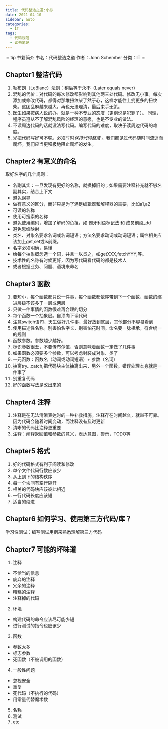 ```yaml
---
title: 代码整洁之道:小抄
date: 2021-04-10
sidebar: auto
categories:
  - IT
tags:
  - 代码规范
  - 读书笔记
---
```

<clock />

::: tip 书籍简介
书名：代码整洁之道 
作者：John Schember 
分类：IT
:::
<!-- more -->

## Chapter1 整洁代码

1. 勒布朗（LeBlanc）法则：稍后等于永不（Later equals never）
2. 混乱的代价：对代码的每次修改都影响到其他两三处代码。修改无小事。每次添加或修改代码，都得对那堆扭纹柴了然于心，这样才能往上扔更多的扭纹柴。这团乱麻越来越大，再也无法理清，最后束手无策。
3. 医生如果按病人说的办，就是一种不专业的态度（更别说是犯罪了）。
同理，程序员遵从不了解混乱风险的经理的意愿，也是不专业的做法。
4. 不读周边代码的话就没法写代码。编写代码的难度，取决于读周边代码的难度。
5. 光把代码写好可不够。必须时时*保持代码整洁* 。我们都见过代码随时间流逝而腐坏。我们应当更积极地阻止腐坏的发生。

## Chapter2 有意义的命名

取好名字的几个规则：
* 名副其实：一旦发现有更好的名称，就换掉旧的；如果需要注释补充就不够名副其实，结合上下文
* 避免误导
* 做有意义的区分，而非只是为了满足编辑器和解释器的需要，比如a1,a2
* 可读的名称
* 使用可搜索的名称
* 避免使用编码，增加了解码的负担，如 匈牙利语标记法 和 成员前缀_dd
* 避免思维映射
* 类名、对象名要求名词或名词短语；方法名要求动词或动词短语；属性相关应该加上get,set或is前缀。
* 名字必须明确，易懂
* 给每个抽象概念选一个词，并且一以贯之，如getXXX,fetchYYY,等。
* 技术性的名称有时候更好，因为写代码看代码的都是技术人
* 或者根据业务、问题、语境来命名

## Chapter3 函数

1. 要短小，每个函数都只说一件事，每个函数都依序带到下一个函数，函数的缩进层级不该多于一层或两层
2. 只做一件事情的函数很难再合理的切分
3. 每个函数一个抽象层。自顶向下读代码
4. 注意switch语句，天生做好几件事，最好放到底层，其他部分不容易看到
5. 使用描述性名称。别害怕名字长，别害怕花时间。命名要一脉相承，符合统一的规则
6. 函数参数。参数越少越好。
7. 标识参数很丑，不要传布尔值，否则意味着函数一定做了几件事
8. 如果函数必须要多个参数，可以考虑封装成对象、类了
9. 一元函数：函数名（动词或动词短语）+ 参数（名词）
10. 抽离try…catch,把代码块主体抽离出来，另外一个函数。错误处理本身就是一件事了
11. 别重复代码
12. 好的函数写法是改出来的

## Chapter4 注释

1. 注释是在无法清晰表达时的一种补救措施。注释存在时间越久，就越不可靠。因为代码会随着时间变动，而注释没有及时更新
2. 清晰的代码比注释更重要
3. 注释：阐释返回值和参数的意义，表达意图，警示，TODO等

## Chapter5 格式

1. 好的代码格式有利于阅读和修改
2. 单个文件代码行数应该少
3. 从上到下的结构秩序
4. 每一个块间有空行隔开
5. 相关的代码块应该彼此相近
6. 一行代码长度应该短
7. 适当的缩进

## Chapter6 如何学习、使用第三方代码/库？

学习性测试：编写测试用例来熟悉理解第三方代码

## Chapter7 可能的坏味道

1. 注释
* 不恰当的信息
* 废弃的注释
* 冗余的注释
* 糟糕的注释
* 注释掉的代码
2. 环境
* 构建代码的命令应该尽可能少短
* 进行测试的指令也应该少
3. 函数
* 参数太多
* 标志参数
* 死函数（不被调用的函数）
4. 一般性问题
* 忽视安全
* 重复
* 死代码（不执行的代码）
* 用常量代替魔术数
5. 名称
6. 测试
7. etc